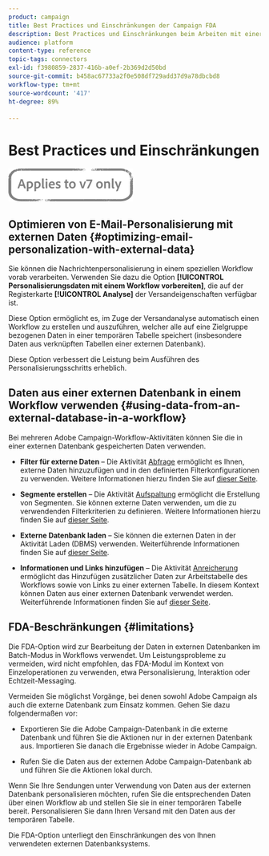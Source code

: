 ```yaml
---
product: campaign
title: Best Practices und Einschränkungen der Campaign FDA
description: Best Practices und Einschränkungen beim Arbeiten mit einer externen Datenbank (FDA)
audience: platform
content-type: reference
topic-tags: connectors
exl-id: f3980859-2837-416b-a0ef-2b369d2d50bd
source-git-commit: b458ac67733a2f0e508df729add37d9a78dbcbd8
workflow-type: tm+mt
source-wordcount: '417'
ht-degree: 89%

---
```


# Best Practices und Einschränkungen

![](../../assets/v7-only.svg)

## Optimieren von E-Mail-Personalisierung mit externen Daten {#optimizing-email-personalization-with-external-data}

Sie können die Nachrichtenpersonalisierung in einem speziellen Workflow vorab verarbeiten. Verwenden Sie dazu die Option **[!UICONTROL Personalisierungsdaten mit einem Workflow vorbereiten]**, die auf der Registerkarte **[!UICONTROL Analyse]** der Versandeigenschaften verfügbar ist.

Diese Option ermöglicht es, im Zuge der Versandanalyse automatisch einen Workflow zu erstellen und auszuführen, welcher alle auf eine Zielgruppe bezogenen Daten in einer temporären Tabelle speichert (insbesondere Daten aus verknüpften Tabellen einer externen Datenbank).

Diese Option verbessert die Leistung beim Ausführen des Personalisierungsschritts erheblich.

## Daten aus einer externen Datenbank in einem Workflow verwenden {#using-data-from-an-external-database-in-a-workflow}

Bei mehreren Adobe Campaign-Workflow-Aktivitäten können Sie die in einer externen Datenbank gespeicherten Daten verwenden.

* **Filter für externe Daten** – Die Aktivität [Abfrage](../../workflow/using/targeting-data.md#selecting-data) ermöglicht es Ihnen, externe Daten hinzuzufügen und in den definierten Filterkonfigurationen zu verwenden. Weitere Informationen hierzu finden Sie auf [dieser Seite](../../workflow/using/targeting-data.md#selecting-data).

* **Segmente erstellen** – Die Aktivität [Aufspaltung](../../workflow/using/split.md) ermöglicht die Erstellung von Segmenten. Sie können externe Daten verwenden, um die zu verwendenden Filterkriterien zu definieren. Weitere Informationen hierzu finden Sie auf [dieser Seite](../../workflow/using/split.md).

* **Externe Datenbank laden** – Sie können die externen Daten in der Aktivität [](../../workflow/using/data-loading--rdbms-.md)Laden (DBMS) verwenden. Weiterführende Informationen finden Sie auf [dieser Seite](../../workflow/using/data-loading--rdbms-.md).

* **Informationen und Links hinzufügen** – Die Aktivität [Anreicherung](../../workflow/using/enrichment.md) ermöglicht das Hinzufügen zusätzlicher Daten zur Arbeitstabelle des Workflows sowie von Links zu einer externen Tabelle. In diesem Kontext können Daten aus einer externen Datenbank verwendet werden. Weiterführende Informationen finden Sie auf [dieser Seite](../../workflow/using/enrichment.md).

## FDA-Beschränkungen {#limitations}

Die FDA-Option wird zur Bearbeitung der Daten in externen Datenbanken im Batch-Modus in Workflows verwendet. Um Leistungsprobleme zu vermeiden, wird nicht empfohlen, das FDA-Modul im Kontext von Einzeloperationen zu verwenden, etwa Personalisierung, Interaktion oder Echtzeit-Messaging.

Vermeiden Sie möglichst Vorgänge, bei denen sowohl Adobe Campaign als auch die externe Datenbank zum Einsatz kommen. Gehen Sie dazu folgendermaßen vor:

* Exportieren Sie die Adobe Campaign-Datenbank in die externe Datenbank und führen Sie die Aktionen nur in der externen Datenbank aus. Importieren Sie danach die Ergebnisse wieder in Adobe Campaign.

* Rufen Sie die Daten aus der externen Adobe Campaign-Datenbank ab und führen Sie die Aktionen lokal durch.

Wenn Sie Ihre Sendungen unter Verwendung von Daten aus der externen Datenbank personalisieren möchten, rufen Sie die entsprechenden Daten über einen Workflow ab und stellen Sie sie in einer temporären Tabelle bereit. Personalisieren Sie dann Ihren Versand mit den Daten aus der temporären Tabelle.

Die FDA-Option unterliegt den Einschränkungen des von Ihnen verwendeten externen Datenbanksystems.
